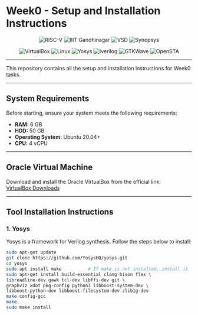 # Week0 - Setup and Installation Instructions

<p align="center">
  <!-- Project / Organization Badges -->
  <img src="https://img.shields.io/badge/RISC-V-000000?style=for-the-badge&logo=risc-v&logoColor=white" alt="RISC-V"/>
  <img src=./images alt="IIIT Gandhinagar"/>
  <img src="https://img.shields.io/badge/VSD-808080?style=for-the-badge&logoColor=white" alt="VSD"/>
  <img src="https://img.shields.io/badge/Synopsys-0056b3?style=for-the-badge&logoColor=white" alt="Synopsys"/>
</p>
<p align="center">
  <img src="https://img.shields.io/badge/VirtualBox-2A5DB0?style=for-the-badge&logo=virtualbox&logoColor=white" alt="VirtualBox"/>
  <img src="https://img.shields.io/badge/Linux-FCC624?style=for-the-badge&logo=linux&logoColor=black" alt="Linux"/>
  <img src="https://img.shields.io/badge/Yosys-000000?style=for-the-badge&logo=git&logoColor=white" alt="Yosys"/>
  <img src="https://img.shields.io/badge/Iverilog-FF6600?style=for-the-badge&logoColor=white" alt="Iverilog"/>
  <img src="https://img.shields.io/badge/GTKWave-007ACC?style=for-the-badge&logoColor=white" alt="GTKWave"/>
  <img src="https://img.shields.io/badge/OpenSTA-32CD32?style=for-the-badge&logoColor=white" alt="OpenSTA"/>
</p>

---

This repository contains all the setup and installation instructions for Week0 tasks.

---

## System Requirements

Before starting, ensure your system meets the following requirements:

- **RAM:** 6 GB  
- **HDD:** 50 GB  
- **Operating System:** Ubuntu 20.04+  
- **CPU:** 4 vCPU  

---

## Oracle Virtual Machine

Download and install the Oracle VirtualBox from the official link:  
[VirtualBox Downloads](https://www.virtualbox.org/wiki/Downloads)

---

## Tool Installation Instructions

### **1. Yosys**

Yosys is a framework for Verilog synthesis. Follow the steps below to install:

```bash
sudo apt-get update
git clone https://github.com/YosysHQ/yosys.git
cd yosys
sudo apt install make          # If make is not installed, install it
sudo apt-get install build-essential clang bison flex \
libreadline-dev gawk tcl-dev libffi-dev git \
graphviz xdot pkg-config python3 libboost-system-dev \
libboost-python-dev libboost-filesystem-dev zlib1g-dev
make config-gcc
make
sudo make install
